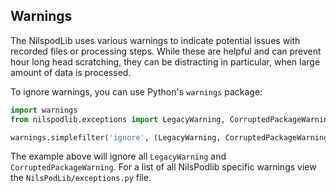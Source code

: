 ## Warnings

The NilspodLib uses various warnings to indicate potential issues with recorded files or processing steps.
While these are helpful and can prevent hour long head scratching, they can be distracting in particular, when large amount of data is processed.

To ignore warnings, you can use Python's `warnings` package:

```python
import warnings
from nilspodlib.exceptions import LegacyWarning, CorruptedPackageWarning

warnings.simplefilter('ignore', (LegacyWarning, CorruptedPackageWarning))
```

The example above will ignore all `LegacyWarning` and `CorruptedPackageWarning`.
For a list of all NilsPodlib specific warnings view the `NilsPodLib/exceptions.py` file.